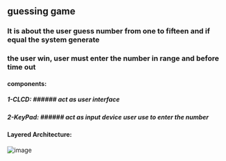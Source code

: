 ## guessing game
### It is about the user guess number from one to fifteen and if equal the system generate 
### the user win, user must enter the number in range and before time out 

#### components:
##### 1-CLCD: ###### act as user interface 
##### 2-KeyPad: ###### act as input device user use to enter the number

#### Layered Architecture:
![image](https://user-images.githubusercontent.com/91437169/175072038-5353ecdc-37b9-4b62-ae9e-dee317192b81.png)
